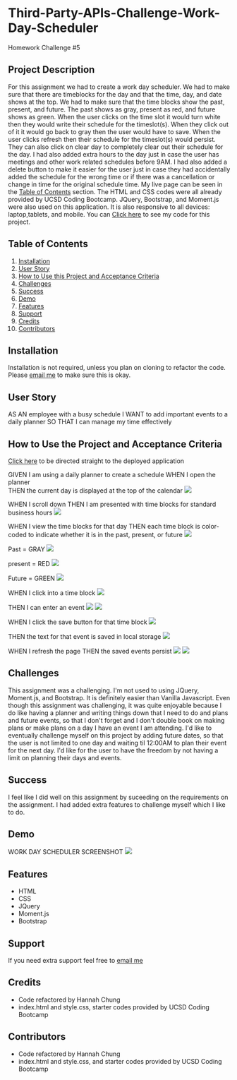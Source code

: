 # Third-Party-APIs-Challenge-Work-Day-Scheduler
Homework Challenge #5




## Project Description

For this assignment we had to create a work day scheduler. We had to make sure that there are timeblocks for the day and that the time, day, and date shows at the top. We had to make sure that the time blocks show the past, present, and future. The past shows as gray, present as red, and future shows as green. When the user clicks on the time slot it would turn white then they would write their schedule for the timeslot(s). When they click out of it it would go back to gray then the user would have to save. When the user clicks refresh then their schedule for the timeslot(s) would persist. They can also click on clear day to completely clear out their schedule for the day. I had also added extra hours to the day just in case the user has meetings and other work related schedules before 9AM. I had also added a delete button to make it easier for the user just in case they had accidentally added the schedule for the wrong time or if there was a cancellation or change in time for the original schedule time. My live page can be seen in the <a href="#Table of Contents">Table of Contents</a> section. The HTML and CSS codes were all already provided by UCSD Coding Bootcamp. JQuery, Bootstrap, and Moment.js were also used on this application. It is also responsive to all devices: laptop,tablets, and mobile. You can <a href=https://github.com/hannybear88/Third-Party-APIs-Challenge-Work-Day-Scheduler>Click here</a>  to see my code for this project. 



## Table of Contents
<nav>
    <ol>
        <li><a href="#Installation">Installation</a></li>
        <li><a href="User Story">User Story</a></li>
         <li><a href="#How to Use this Project and Acceptance Criteria">How to Use this Project and Acceptance Criteria</a></li>
          <li><a href="#Challenges">Challenges</a></li>
        <li><a href="#Success">Success</a></li>
         <li><a href="Demo">Demo</a></li>
          <li><a href="#Features">Features</a></li>
        <li><a href="#Support">Support</a></li>
        <li><a href="#Credits">Credits</a></li>
        <li><a href="#Contributors">Contributors</a></li>
    </ol>
</nav>

## Installation

Installation is not required, unless you plan on cloning to refactor the code. Please <a href="mailto:hannahkchung88@gmail.com">email me</a> to make sure this is okay. 

## User Story

AS AN employee with a busy schedule
I WANT to add important events to a daily planner
SO THAT I can manage my time effectively

## How to Use the Project and Acceptance Criteria

<a href=https://hannybear88.github.io/Third-Party-APIs-Challenge-Work-Day-Scheduler/>Click here</a> to be directed straight to the deployed application



GIVEN I am using a daily planner to create a schedule
WHEN I open the planner<br>
THEN the current day is displayed at the top of the calendar
<img src="./assets/images/Work-Day-Current-Day.png" />

WHEN I scroll down
THEN I am presented with time blocks for standard business hours
<img src="./assets/images/Work-Day-Timeblocks-Shown.png" />


WHEN I view the time blocks for that day
THEN each time block is color-coded to indicate whether it is in the past, present, or future
<img src="./assets/images/Color-Coded-Past-Present-Future.png" />

Past = GRAY
<img src="./assets/images/Work-Day-Schedule-Past.png" />

present = RED
<img src="./assets/images/Work-Day-Schedule-Present.png" />

Future = GREEN
<img src="./assets/images/Work-Day-Schedule-Future.png" />

WHEN I click into a time block
<img src="./assets/images/User-Clicks-on-Timeblock.png" />

THEN I can enter an event
<img src="./assets/images/User-Enters-Schedule-in-Timeblock.png" />
<img src="./assets/images/User-Entered-Schedule-in-Timeblock.png" />

WHEN I click the save button for that time block
<img src="./assets/images/User-Clicks-Save-to-Save-Their-Schedule-of-the-Day.png" />

THEN the text for that event is saved in local storage
<img src="./assets/images/User-Saves-Their-Schedule-of-Their-Day.png" />


WHEN I refresh the page
THEN the saved events persist
<img src="./assets/images/User-Schedule-of-Their-Day-Saves-Persists-After-Refresh.png" />
<img src="./assets/images/Schedule-Persists-After-Clicking-Refresh.gif"/>

## Challenges
This assignment was a challenging. I'm not used to using JQuery, Moment.js, and Bootstrap. It is definitely easier than Vanilla Javascript. Even though this assignment was challenging, it was quite enjoyable because I do like having a planner and writing things down that I need to do and plans and future events, so that I don't forget and I don't double book on making plans or make plans on a day I have an event I am attending. I'd like to eventually challenge myself on this project by adding future dates, so that the user is not limited to one day and waiting til 12:00AM to plan their event for the next day. I'd like for the user to have the freedom by not having a limit on planning their days and events.

## Success
I feel like I did well on this assignment by suceeding on the requirements on the assignment. I had added extra features to challenge myself which I like to do. 



## Demo

WORK DAY SCHEDULER SCREENSHOT
<img src="./assets/images/Work-Day-Schedule-Screenshot.png" />


## Features

<ul>
    <li>HTML</li>
    <li>CSS</li>
    <li>JQuery</li>
    <li>Moment.js</li>
    <li>Bootstrap</li>
</ul>

## Support

If you need extra support feel free to <a href="mailto:hannahkchung88@gmail.com">email me</a>



## Credits

<ul>
    <li>Code refactored by Hannah Chung</li>
    <li>index.html and style.css, starter codes provided by UCSD Coding Bootcamp</li>
</ul>

## Contributors

<ul>
    <li>Code refactored by Hannah Chung</li>
    <li>index.html and style.css, and starter codes provided by UCSD Coding Bootcamp</li>
</ul>